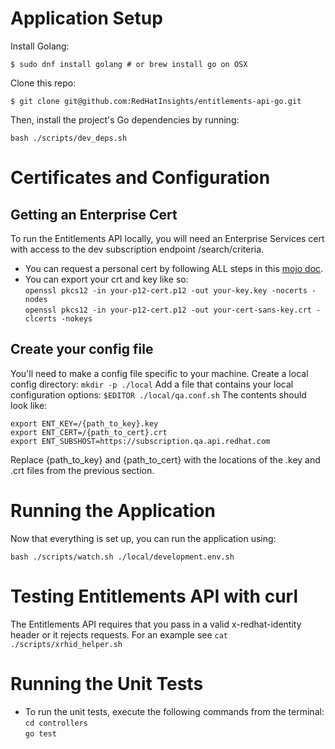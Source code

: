 # Application Setup

Install Golang:
```
$ sudo dnf install golang # or brew install go on OSX
```

Clone this repo:
```
$ git clone git@github.com:RedHatInsights/entitlements-api-go.git
```

Then, install the project's Go dependencies by running:
```
bash ./scripts/dev_deps.sh
```

# Certificates and Configuration

## Getting an Enterprise Cert

To run the Entitlements API locally, you will need an Enterprise Services cert with access to the dev subscription endpoint /search/criteria.

* You can request a personal cert by following ALL steps in this [mojo doc](https://mojo.redhat.com/docs/DOC-1144091).
* You can export your crt and key like so:  
    `openssl pkcs12 -in your-p12-cert.p12 -out your-key.key -nocerts -nodes`  
    `openssl pkcs12 -in your-p12-cert.p12 -out your-cert-sans-key.crt -clcerts -nokeys`

## Create your config file

You'll need to make a config file specific to your machine.
Create a local config directory: `mkdir -p ./local`
Add a file that contains your local configuration options: `$EDITOR ./local/qa.conf.sh`
The contents should look like:
```
export ENT_KEY=/{path_to_key}.key
export ENT_CERT=/{path_to_cert}.crt
export ENT_SUBSHOST=https://subscription.qa.api.redhat.com
```

Replace {path_to_key} and {path_to_cert} with the locations of the .key and .crt files from the previous section.

# Running the Application

Now that everything is set up, you can run the application using:
```
bash ./scripts/watch.sh ./local/development.env.sh
```

# Testing Entitlements API with curl

The Entitlements API requires that you pass in a valid x-redhat-identity header or it rejects requests.
For an example see `cat ./scripts/xrhid_helper.sh`

# Running the Unit Tests

* To run the unit tests, execute the following commands from the terminal:    
    `cd controllers`   
    `go test`
